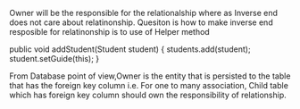 Owner will be the responsible for the relationalship where as Inverse end does not care about relatinonship. 
Quesiton is how to make inverse end resposible for relatinonship is to use of Helper method

public void addStudent(Student student) 
{
			students.add(student);
			student.setGuide(this);
}

From Database point of view,Owner is the entity that is persisted to the table that has the foreign key column i.e. For one to many association, Child table which has foreign key column
should own the responsibility of relationship.
